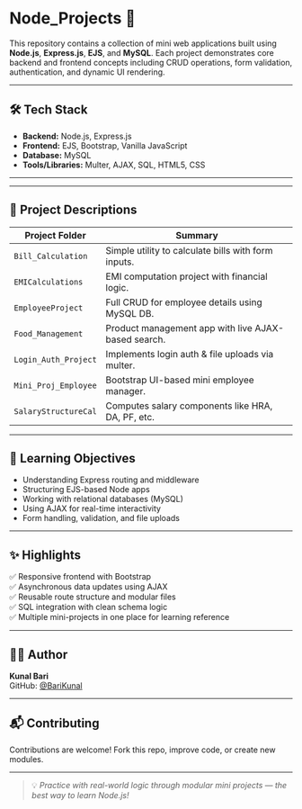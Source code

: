# Node_Projects 🚀

This repository contains a collection of mini web applications built using **Node.js**, **Express.js**, **EJS**, and **MySQL**. Each project demonstrates core backend and frontend concepts including CRUD operations, form validation, authentication, and dynamic UI rendering.



---

## 🛠️ Tech Stack

- **Backend:** Node.js, Express.js  
- **Frontend:** EJS, Bootstrap, Vanilla JavaScript  
- **Database:** MySQL  
- **Tools/Libraries:** Multer, AJAX, SQL, HTML5, CSS

---


---

## 📌 Project Descriptions

| Project Folder         | Summary |
|------------------------|---------|
| `Bill_Calculation`     | Simple utility to calculate bills with form inputs. |
| `EMICalculations`      | EMI computation project with financial logic. |
| `EmployeeProject`      | Full CRUD for employee details using MySQL DB. |
| `Food_Management`      | Product management app with live AJAX-based search. |
| `Login_Auth_Project`   | Implements login auth & file uploads via multer. |
| `Mini_Proj_Employee`   | Bootstrap UI-based mini employee manager. |
| `SalaryStructureCal`   | Computes salary components like HRA, DA, PF, etc. |

---

## 🧠 Learning Objectives

- Understanding Express routing and middleware
- Structuring EJS-based Node apps
- Working with relational databases (MySQL)
- Using AJAX for real-time interactivity
- Form handling, validation, and file uploads

---

## ✨ Highlights

✅ Responsive frontend with Bootstrap  
✅ Asynchronous data updates using AJAX  
✅ Reusable route structure and modular files  
✅ SQL integration with clean schema logic  
✅ Multiple mini-projects in one place for learning reference

---

## 👨‍💻 Author

**Kunal Bari**  
GitHub: [@BariKunal](https://github.com/BariKunal)

---

## 📬 Contributing

Contributions are welcome! Fork this repo, improve code, or create new modules.


---

> 💡 *Practice with real-world logic through modular mini projects — the best way to learn Node.js!*



